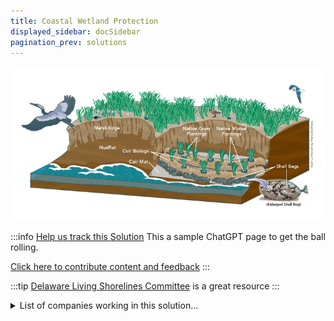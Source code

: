 ```yaml
---
title: Coastal Wetland Protection
displayed_sidebar: docSidebar
pagination_prev: solutions
---
```


![Cover Image](../static/img/living-shorelines.png)

:::info [Help us track this Solution](contribute)
This a sample ChatGPT page to get the ball rolling.

[Click here to contribute content and feedback](contribute)
:::

:::tip [Delaware Living Shorelines Committee](https://www.delawarelivingshorelines.org/) is a great resource
:::

<details>
        <summary>List of companies working in this solution...</summary>
         <em>Note: this is an experimental feature. Accuracy not guaranteed</em>
        <div>
            <ul>
             
                <li><a href="https://zonehaven.com">Zonehaven</a></li>
            
            </ul>
        </div>
        </details>


:::company job openings
  #### [View open jobs in this Solution](https://climatebase.org/jobs?l=&q=&drawdown_solutions=Coastal+Wetland+Protection)
:::

## Overview

- **Coastal Wetland Protection**: Using wetlands for climate defense.
- Wetlands store carbon, reduce waves and flooding.
- Tech: Living shorelines, green infrastructure, carbon capture.

## Progress Made

- **Breakthroughs**: Wetland restoration, green infrastructure, living shorelines.
- Leaders: Nature Conservancy, Wetlands International, Environmental Defense Fund.

## Lessons Learned

1. **Success Possible**: Proper implementation is key.
2. **Learn from Failures**: Mistakes inform improvements.
3. **Mitigation Tool**: Wetland protection vs. climate effects.
4. **Diverse Progress**: Many orgs and firms involved.

## Challenges Ahead

- **Awareness and Funding Gap**: Lack of awareness and funds.
- **Visibility and Priority**: Coastal protection's visibility affects priority.
- **Optimization Needed**: Research for effective protection.
- Leaders: Nature Conservancy, World Wildlife Fund, Coastal Wetlands Planning.

## Best Path Forward

- **Continuous R&D**: Ongoing tech development.
- **Widespread Adoption**: Collaborate for broad use.
- **Precision and Efficacy**: Ensure accurate setup.
- **Monitoring and Enhancement**: Continual refinement.
- **Persistent R&D**: Sustained tech advancement.

